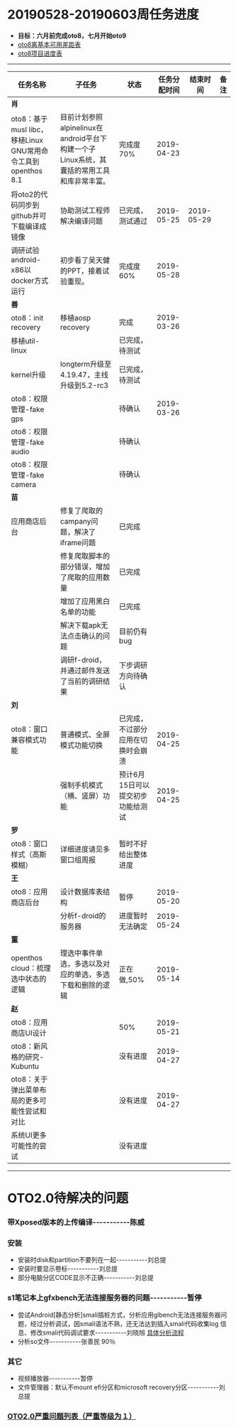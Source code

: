 # 20190528-20190603周任务进度
- **目标：六月前完成oto8，七月开始oto9**
- [oto8离基本可用差距表](https://github.com/openthos/app-testing-results/blob/master/%E6%B5%8B%E8%AF%95%E5%86%85%E5%AE%B9%E5%8F%8A%E7%BB%93%E6%9E%9C/%E5%8A%9F%E8%83%BD%E6%B5%8B%E8%AF%95%E7%9B%B8%E5%85%B3/oto8%E7%A6%BB%E5%9F%BA%E6%9C%AC%E5%8F%AF%E7%94%A8%E5%B7%AE%E8%B7%9D%E8%A1%A8.md)
- [oto8项目进度表](https://github.com/openthos/app-testing-results/blob/master/list/%E5%8A%9F%E8%83%BD%E7%82%B9%E5%88%97%E8%A1%A8/oto8%E9%A1%B9%E7%9B%AE%E8%BF%9B%E5%BA%A6%E8%A1%A8.md)

***

任务名称|子任务|状态|任务分配时间|结束时间|备注
-----|-----|-----|-----|-----|-----
**肖**|||||
oto8：基于musl libc，移植Linux GNU常用命令工具到openthos 8.1|目前计划参照alpinelinux在android平台下构建一个子Linux系统，其囊括的常用工具和库非常丰富。|完成度70%|2019-04-23||
将oto2的代码同步到github并可下载编译成镜像|协助测试工程师解决编译问题|已完成，测试通过|2019-05-25|2019-05-29|
调研试验android-x86以docker方式运行|初步看了吴天健的PPT，接着试验重现。|完成度60%|2019-05-28||
**善**|||||
oto8：init recovery|移植aosp recovery|完成|2019-03-26||
移植util-linux||已完成，待测试|||
kernel升级|longterm升级至4.19.47，主线升级到5.2-rc3|已完成，待测试|||
oto8：权限管理-fake gps||待确认|2019-03-26||
oto8：权限管理-fake audio||待确认|||
oto8：权限管理-fake camera||待确认|||
**苗**|||||
应用商店后台|修复了爬取的campany问题，解决了iframe问题|已完成|||
| |修复爬取脚本的部分错误，增加了爬取的应用数量|已完成||
| |增加了应用黑白名单的功能|已完成||
| |解决下载apk无法点击确认的问题|目前仍有bug||
| |调研f-droid，并通过邮件发送了当前的调研结果|下步调研方向待确认||
**刘**|||||
oto8：窗口兼容模式功能|普通模式、全屏模式功能切换|已完成，不过部分应用在切换时会崩溃|2019-04-25||
||强制手机模式（横、竖屏）功能|预计6月15日可以提交初步功能给测试|2019-04-25|
**罗**|||||
oto8：窗口样式（高斯模糊）|详细进度请见多窗口组周报|暂时不好给出整体进度|||
**王**|||||
oto8：应用商店后台|设计数据库表结构|暂停|2019-05-20||
||分析f-droid的服务器|进度暂时无法确定|2019-05-24|
**董**|||||
openthos cloud：梳理选中状态的逻辑|理选中事件单选，多选以及对应的单选，多选下载和删除的逻辑|正在做,50%|2019-05-14||
**赵**|||||
oto8：应用商店UI设计||50%|2019-05-21||
oto8：新风格的研究-Kubuntu||没有进度|2019-04-27||
oto8：关于弹出菜单布局的更多可能性尝试和对比||没有进度|2019-04-27||
系统UI更多可能性的尝试||没有进度|||

***

# OTO2.0待解决的问题
### 带Xposed版本的上传编译-----------陈威
### 安装
- 安装时disk和partition不要列在一起-----------刘总提
- 安装时要显示卷标-----------刘总提
- 部分电脑分区CODE显示不正确-----------刘总提

### s1笔记本上gfxbench无法连接服务器的问题-----------暂停
- 尝试Android[静态分析]smali插桩方式，分析应用glbench无法连接服务器问题，经过分析调试，因smali语法不熟，还无法达到插入smali代码收集log 信息、修改smali代码调试要求-----------刘晓旭 [具体分析流程](https://github.com/openthos/multiwin-analysis/blob/master/multiwindow/liuxx/Android%20smali%22%E6%8F%92%E6%A1%A9%22%E8%B0%83%E8%AF%95apk.md)
- 分析so文件-----------张善民 90％
  
### 其它
- 视频播放器-----------暂停
- 文件管理器：默认不mount efi分区和microsoft recovery分区-----------刘总提

### [OTO2.0严重问题列表（严重等级为１）](https://github.com/openthos/app-testing-results/blob/master/%E6%B5%8B%E8%AF%95%E5%86%85%E5%AE%B9%E5%8F%8A%E7%BB%93%E6%9E%9C/%E5%8A%9F%E8%83%BD%E6%B5%8B%E8%AF%95%E7%9B%B8%E5%85%B3/OTO2.0%E4%B8%A5%E9%87%8D%E9%97%AE%E9%A2%98%E5%88%97%E8%A1%A8.md)
